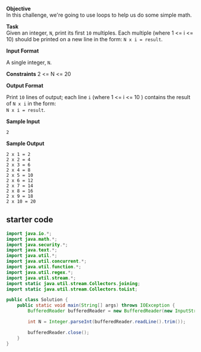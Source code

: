 **Objective**  
In this challenge, we're going to use loops to help us do some simple math.

**Task**  
Given an integer, `N`, print its first `10` multiples. Each multiple (where 1 <= i <= 10) 
should be printed on a new line in the form: `N x i = result`.

**Input Format**

A single integer, `N`.

**Constraints**
2 <= N <= 20

**Output Format**

Print `10` lines of output; each line `i` (where 1 <= i <= 10 ) contains the result of `N x i`
in the form:  
`N x i = result`.

**Sample Input**

```
2
```

**Sample Output**

```
2 x 1 = 2
2 x 2 = 4
2 x 3 = 6
2 x 4 = 8
2 x 5 = 10
2 x 6 = 12
2 x 7 = 14
2 x 8 = 16
2 x 9 = 18
2 x 10 = 20
```

## starter code
```java
import java.io.*;
import java.math.*;
import java.security.*;
import java.text.*;
import java.util.*;
import java.util.concurrent.*;
import java.util.function.*;
import java.util.regex.*;
import java.util.stream.*;
import static java.util.stream.Collectors.joining;
import static java.util.stream.Collectors.toList;

public class Solution {
    public static void main(String[] args) throws IOException {
        BufferedReader bufferedReader = new BufferedReader(new InputStreamReader(System.in));

        int N = Integer.parseInt(bufferedReader.readLine().trim());

        bufferedReader.close();
    }
}
```